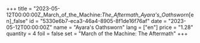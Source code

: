 +++
title = "2023-05-12T00:00:00Z_March_of_the_Machine:_The_Aftermath_Ayara's_Oathsworn_[en]_false"
id = "5330e6b7-eca3-46a4-8905-8f1de16f76af"
date = "2023-05-12T00:00:00Z"
name = "Ayara's Oathsworn"
lang = ["en"]
price = "1.28"
quantity = 4
foil = false
set = "March of the Machine: The Aftermath"
+++
